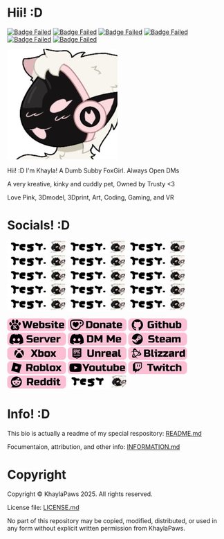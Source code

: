 # Hii! :D
<!-- Info Badges: -->
[![Badge Failed](https://badgen.net/badge/Female/She%2FHer%2FHers/?color=pink)](https://github.com/KhaylaPaws)
[![Badge Failed](https://badgen.net/badge/Owner/Trusty/?color=pink)](https://github.com/KhaylaPaws)
[![Badge Failed](https://badgen.net/badge/163cm/5'4"/?color=pink)](https://github.com/KhaylaPaws)
[![Badge Failed](https://badgen.net/badge/52kg/114lb/?color=pink)](https://github.com/KhaylaPaws)
[![Badge Failed](https://badgen.net/badge/Color/%23FBBED3/?color=pink)](https://github.com/KhaylaPaws)
[![Badge Failed](https://badgen.net/badge/Birthday/Oct%2010%202004/?color=pink)](https://github.com/KhaylaPaws)
<!-- Layout: (Pronouns) | (owner) | (height and weight) | (favorite color) | (Birthday) | (status) -->
<!-- Badges: She/Her/Hers | Public Property | 163cm/5'4" 52kg/114lb | Pink/White | Oct 10 2004 | Bleh -->

<!-- Image -->
![Image Failed to Load](./assets/profile.jpeg)

<!-- Bios (However many lines fit) -->
Hii! :D I'm Khayla! A Dumb Subby FoxGirl. Always Open DMs

A very kreative, kinky and cuddly pet, Owned by Trusty <3

Love Pink, 3Dmodel, 3Dprint, Art, Coding, Gaming, and VR
<!-- Primary Greeting, 57/60 57/60 -->
<!-- Primary Bio 58/60 115/120 -->
<!-- Secondary bios, 57/60 172/180 -->

<!-- Trait List --> <!-- Submissive/Obedient/KnotPocket/CuddleSlut -->
<!-- Kink List -->

# Socials! :D
<!-- Social Links -->
[![Image Failed to Load](./assets/Socialtest2.png)](https://github.com/KhaylaPaws)
[![Image Failed to Load](./assets/Socialtest2.png)](https://github.com/KhaylaPaws)
[![Image Failed to Load](./assets/Socialtest2.png)](https://github.com/KhaylaPaws)
[![Image Failed to Load](./assets/Socialtest2.png)](https://github.com/KhaylaPaws)
[![Image Failed to Load](./assets/Socialtest2.png)](https://github.com/KhaylaPaws)
[![Image Failed to Load](./assets/Socialtest2.png)](https://github.com/KhaylaPaws)
[![Image Failed to Load](./assets/Socialtest2.png)](https://github.com/KhaylaPaws)
[![Image Failed to Load](./assets/Socialtest2.png)](https://github.com/KhaylaPaws)
[![Image Failed to Load](./assets/Socialtest2.png)](https://github.com/KhaylaPaws)
[![Image Failed to Load](./assets/Socialtest2.png)](https://github.com/KhaylaPaws)
[![Image Failed to Load](./assets/Socialtest2.png)](https://github.com/KhaylaPaws)
[![Image Failed to Load](./assets/Socialtest2.png)](https://github.com/KhaylaPaws)
[![Image Failed to Load](./assets/Socialtest2.png)](https://github.com/KhaylaPaws)
[![Image Failed to Load](./assets/Socialtest2.png)](https://github.com/KhaylaPaws)
[![Image Failed to Load](./assets/Socialtest2.png)](https://github.com/KhaylaPaws)



[![Image Failed to Load](./assets/Socials_website.png?v=1.4)](https://khaylapaws.me)
[![Image Failed to Load](./assets/Socials_kofi.png?v=1.4)](https://ko-fi.com/khaylapaws)
[![Image Failed to Load](./assets/Socials_github.png?v=1.4)](https://github.com/KhaylaPaws)
[![Image Failed to Load](./assets/Socials_discordserver.png?v=1.4)](https://discord.com/invite/RHbhhmF8An)
[![Image Failed to Load](./assets/Socials_discordme.png?v=1.4)](http://discord.com/users/1367264632841961533)
[![Image Failed to Load](./assets/Socials_steam.png?v=1.4)](https://steamcommunity.com/id/khaylapaws)
[![Image Failed to Load](./assets/Socials_xbox.png?v=1.4)](https://www.xbox.com/play/user/KhaylaPaws)
[![Image Failed to Load](./assets/Socials_unreal.png?v=1.4)](https://epicgames.com/u/b84cb591504d43bfbc8d909ab30fa0e9)
[![Image Failed to Load](./assets/Socials_blizzard.png?v=1.4)](https://www.overbuff.com/players/KhaylaPaws-1652)
[![Image Failed to Load](./assets/Socials_roblox.png?v=1.4)](https://www.roblox.com/users/8496405137/profile)
[![Image Failed to Load](./assets/Socials_youtube.png?=v1.4)](https://www.youtube.com/@KhaylaPaws)
[![Image Failed to Load](./assets/Socials_twitch.png?v=1.4)](https://www.twitch.tv/khaylapaws)
[![Image Failed to Load](./assets/Socials_reddit.png?v=1.4)](https://www.reddit.com/user/KhaylaPaws)
[![Image Failed to Load](./assets/Socialtest.png)](https://github.com/KhaylaPaws)

<!--
<a href="https://github.com/KhaylaPaws">
  <img src="https://img.shields.io/static/v1?label=&message=GitHub&color=fbbed3&logo=github&logoColor=black&style=flat" style="transform: scale(1.5); transform-origin: top left;">
</a>
-->

# Info! :D
This bio is actually a readme of my special respository: [README.md](https://github.com/KhaylaPaws/KhaylaPaws/blob/main/README.md)

Focumentaion, attribution, and other info: [INFORMATION.md](https://github.com/KhaylaPaws/KhaylaPaws/blob/main/INFORMATION.md)

# Copyright

Copyright © KhaylaPaws 2025. All rights reserved.

License file: [LICENSE.md](https://github.com/KhaylaPaws/KhaylaPaws/blob/main/LICENSE.md)

No part of this repository may be copied, modified, distributed, or used in any form without explicit written permission from KhaylaPaws.

